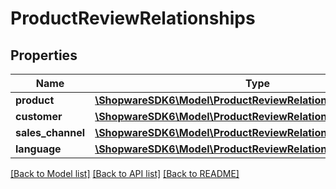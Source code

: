 # ProductReviewRelationships

## Properties
Name | Type | Description | Notes
------------ | ------------- | ------------- | -------------
**product** | [**\ShopwareSDK6\Model\ProductReviewRelationshipsProduct**](ProductReviewRelationshipsProduct.md) |  | [optional] 
**customer** | [**\ShopwareSDK6\Model\ProductReviewRelationshipsCustomer**](ProductReviewRelationshipsCustomer.md) |  | [optional] 
**sales_channel** | [**\ShopwareSDK6\Model\ProductReviewRelationshipsSalesChannel**](ProductReviewRelationshipsSalesChannel.md) |  | [optional] 
**language** | [**\ShopwareSDK6\Model\ProductReviewRelationshipsLanguage**](ProductReviewRelationshipsLanguage.md) |  | [optional] 

[[Back to Model list]](../../README.md#documentation-for-models) [[Back to API list]](../../README.md#documentation-for-api-endpoints) [[Back to README]](../../README.md)


